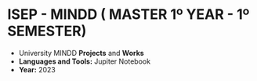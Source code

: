 # ISEP - MINDD ( MASTER 1º YEAR - 1º SEMESTER)
* University MINDD **Projects** and **Works**
* **Languages and Tools:** Jupiter Notebook
* **Year:** 2023

